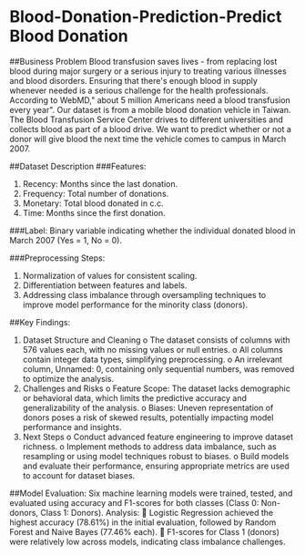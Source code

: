 # Blood-Donation-Prediction-Predict Blood Donation

##Business Problem
Blood transfusion saves lives - from replacing lost blood during major surgery or a serious injury to treating various illnesses and blood disorders. Ensuring that there's enough blood in supply whenever needed is a serious challenge for the health professionals. According to WebMD," about 5 million Americans need a blood transfusion every year". Our dataset is from a mobile blood donation vehicle in Taiwan. The Blood Transfusion Service Center drives to different universities and collects blood as part of a blood drive. We want to predict whether or not a donor will give blood the next time the vehicle comes to campus in March 2007.

##Dataset Description
###Features:
1. Recency: Months since the last donation.
2. Frequency: Total number of donations.
3. Monetary: Total blood donated in c.c.
4. Time: Months since the first donation.

###Label:
Binary variable indicating whether the individual donated blood in March 2007 (Yes = 1, No = 0).

###Preprocessing Steps:
1. Normalization of values for consistent scaling.
2. Differentiation between features and labels.
3. Addressing class imbalance through oversampling techniques to improve model performance for the minority class (donors).

##Key Findings:
1. Dataset Structure and Cleaning
  o The dataset consists of columns with 576 values each, with no missing values or null entries.
  o All columns contain integer data types, simplifying preprocessing.
  o An irrelevant column, Unnamed: 0, containing only sequential numbers, was removed to optimize the analysis.
2. Challenges and Risks
  o Feature Scope: The dataset lacks demographic or behavioral data, which limits the predictive accuracy and generalizability of the analysis.
  o Biases: Uneven representation of donors poses a risk of skewed results, potentially impacting model performance and insights.
3. Next Steps
  o Conduct advanced feature engineering to improve dataset richness.
  o Implement methods to address data imbalance, such as resampling or using model techniques robust to biases.
  o Build models and evaluate their performance, ensuring appropriate metrics are used to account for dataset biases.

##Model Evaluation:
  Six machine learning models were trained, tested, and evaluated using accuracy and F1-scores for both classes (Class 0: Non-donors, Class 1: Donors).
  Analysis:
          Logistic Regression achieved the highest accuracy (78.61%) in the initial evaluation, followed by Random Forest and Naive Bayes (77.46% each).
          F1-scores for Class 1 (donors) were relatively low across models, indicating class imbalance challenges.

